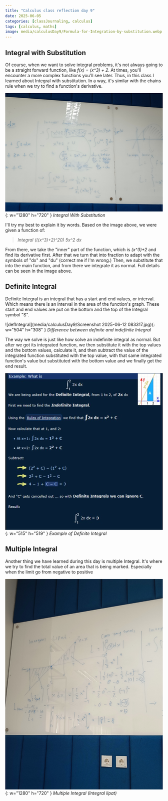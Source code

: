 ```yaml
---
title: "Calculus class reflection day 9"
date: 2025-06-05
categories: [classJournaling, calculus]
tags: [calculus, maths]
image: media/calculusDay9/Formula-for-Integration-by-substitution.webp
---
```


## Integral with Substitution
Of course, when we want to solve integral problems, it's not always going to be a straight forward function, like _f(x) = (x^3) + 2_. At times, you'll encounter a more complex functions you'll see later. Thus, in this class I learned about Integral with substitution. In a way, it's similar with the chains rule when we try to find a function's derivative.

![integralWithSub](media/calculusDay9/IMG20250508090156.jpg){: w="1280" h="720" }
_Integral With Substitution_

I'll try my best to explain it by words. Based on the image above, we were given a function of: 
>_Integral (((x^3)+2)^20) 5x^2 dx_

From there, we take the "inner" part of the function, which is _(x^3)+2_ and find its derivative first. After that we turn that into fraction to adapt with the symbols of "dx" and "du" (correct me if I'm wrong.) Then, we substitute that into the main function, and from there we integrate it as normal. Full details can be seen in the image above.

## Definite Integral
Definite Integral is an integral that has a start and end values, or interval. Which means there is an interval in the area of the function's graph. These start and end values are put on the bottom and the top of the Integral symbol "S".

![defIntegral](media/calculusDay9/Screenshot 2025-06-12 083317.jpg){: w="504" h="308" }
_Difference between definite and indefinite Integral_

The way we solve is just like how solve an indefinite integral as normal. But after we got its integrated function, we then substitute it with the top values and the bottom values, calculate it, and then subtract the value of the integrated function substituted with the top value, with that same integrated function's value but substituted with the bottom value and we finally get the end result.

![defIntegral](media/calculusDay9/definiteIntegralExp.jpg){: w="515" h="519" }
_Example of Definite Integral_

## Multiple Integral
Another thing we have learned during this day is multiple Integral. It's where we try to find the total value of an area that is being marked. Especially when the limit go from negative to positive 

![multiIntegral](media/calculusDay9/IMG20250508092224.jpg){: w="1280" h="720" }
_Multiple Integral (Integral lipat)_
